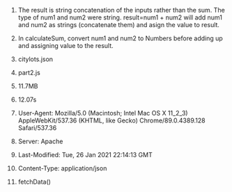 1. The result is string concatenation of the inputs rather than the sum.
The type of num1 and num2 were string. result=num1 + num2 will add num1 and num2 as strings
(concatenate them) and asign the value to result.

2. In calculateSum, convert num1 and num2 to Numbers before adding up and assigning value to the result.

3. citylots.json

4. part2.js

5. 11.7MB

6. 12.07s

7. User-Agent: Mozilla/5.0 (Macintosh; Intel Mac OS X 11_2_3) AppleWebKit/537.36 (KHTML, like Gecko) Chrome/89.0.4389.128 Safari/537.36
   
8. Server: Apache

9. Last-Modified: Tue, 26 Jan 2021 22:14:13 GMT

10. Content-Type: application/json

11. fetchData()

